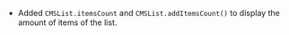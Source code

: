 - Added `CMSList.itemsCount` and `CMSList.addItemsCount()` to display the amount of items of the list.
